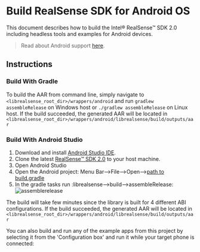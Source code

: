#  Build RealSense SDK for Android OS
This document describes how to build the Intel® RealSense™ SDK 2.0 including headless tools and examples for Android devices.

> Read about Android support [here](../../doc/android.md).

## Instructions
### Build With Gradle
To build the AAR from command line, simply navigate to `<librealsense_root_dir>/wrappers/android`
and run `gradlew assembleRelease` on Windows host or `./gradlew assembleRelease` on Linux host.
If the build succeeded, the generated AAR will be located in `<librealsense_root_dir>/wrappers/android/librealsense/build/outputs/aar`

### Build With Android Studio
1. Download and install [Android Studio IDE](https://developer.android.com/studio).
2. Clone the latest [RealSense&trade; SDK 2.0](https://github.com/IntelRealSense/librealsense/releases) to your host machine.
3. Open Android Studio
4. Open the Android project: Menu Bar-->File-->Open-->[path to build.gradle](./build.gradle)
5. In the gradle tasks run :librealsense-->build-->assembleRelease:
![assemblerelease](https://user-images.githubusercontent.com/18511514/52563751-f7981280-2e0a-11e9-8612-65946e86f6fc.PNG)

The build will take few minutes since the library is built for 4 different ABI configurations.
If the build succeeded, the generated AAR will be located in `<librealsense_root_dir>/wrappers/android/librealsense/build/outputs/aar`

You can also build and run any of the example apps from this project by selecting it from the 'Configuration box' and run it while your target phone is connected:
